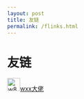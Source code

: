 ```yaml
---
layout: post
title: 友链
permalink: /flinks.html
---
```


# 友链

<img src="https://s1.ax1x.com/2020/09/09/w8KslF.png" alt="w8KslF.png" title="w8KslF.png" width=30/>[wxx大佬](https://www.cnblogs.com/yegowxx23/)

